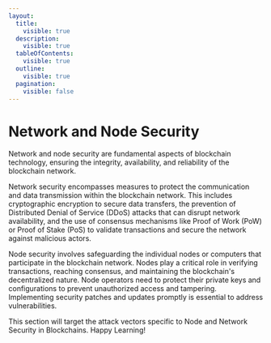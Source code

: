 ```yaml
---
layout:
  title:
    visible: true
  description:
    visible: true
  tableOfContents:
    visible: true
  outline:
    visible: true
  pagination:
    visible: false
---
```


# Network and Node Security

Network and node security are fundamental aspects of blockchain technology, ensuring the integrity, availability, and reliability of the blockchain network.

Network security encompasses measures to protect the communication and data transmission within the blockchain network. This includes cryptographic encryption to secure data transfers, the prevention of Distributed Denial of Service (DDoS) attacks that can disrupt network availability, and the use of consensus mechanisms like Proof of Work (PoW) or Proof of Stake (PoS) to validate transactions and secure the network against malicious actors.

Node security involves safeguarding the individual nodes or computers that participate in the blockchain network. Nodes play a critical role in verifying transactions, reaching consensus, and maintaining the blockchain's decentralized nature. Node operators need to protect their private keys and configurations to prevent unauthorized access and tampering. Implementing security patches and updates promptly is essential to address vulnerabilities.

This section will target the attack vectors specific to Node and Network Security in Blockchains. Happy Learning!
